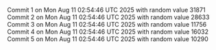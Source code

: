 Commit 1 on Mon Aug 11 02:54:46 UTC 2025 with random value 31871
Commit 2 on Mon Aug 11 02:54:46 UTC 2025 with random value 28633
Commit 3 on Mon Aug 11 02:54:46 UTC 2025 with random value 11756
Commit 4 on Mon Aug 11 02:54:46 UTC 2025 with random value 16032
Commit 5 on Mon Aug 11 02:54:46 UTC 2025 with random value 10290
